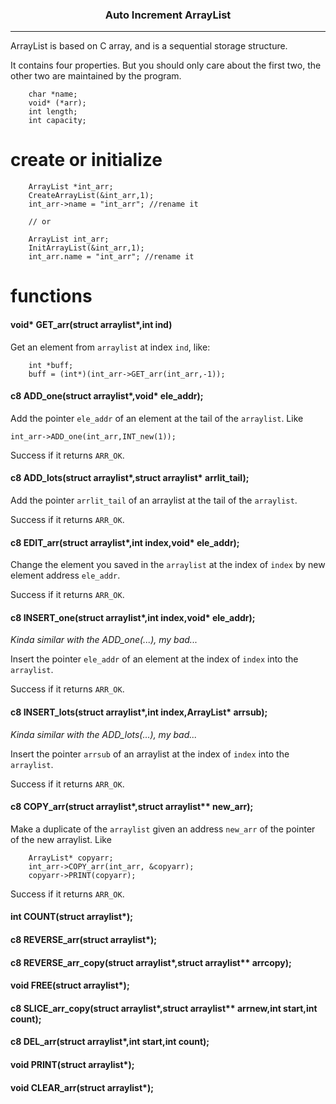<h3 align="center">Auto Increment ArrayList</h3>

---

<p align="left">ArrayList is based on C array, and is a sequential storage structure.</p>

It contains four properties. But you should only care about the first two, the other two are maintained by the program.
```clike
	char *name;
	void* (*arr);
	int length;
	int capacity;
```

# create or initialize
```clike
	ArrayList *int_arr;
    CreateArrayList(&int_arr,1);
    int_arr->name = "int_arr"; //rename it

    // or

    ArrayList int_arr;
    InitArrayList(&int_arr,1);
    int_arr.name = "int_arr"; //rename it
```

# functions

#### void* GET_arr(struct arraylist*,int ind)

Get an element from `arraylist` at index `ind`, like:
```clike
	int *buff;
    buff = (int*)(int_arr->GET_arr(int_arr,-1));
```

#### c8 ADD_one(struct arraylist*,void* ele_addr);

Add the pointer `ele_addr` of an element at the tail of the `arraylist`. Like
```clike
int_arr->ADD_one(int_arr,INT_new(1));
```

Success if it returns `ARR_OK`.

#### c8 ADD_lots(struct arraylist*,struct arraylist* arrlit_tail);

Add the pointer `arrlit_tail` of an arraylist at the tail of the `arraylist`.

Success if it returns `ARR_OK`.

#### c8 EDIT_arr(struct arraylist*,int index,void* ele_addr);

Change the element you saved in the `arraylist` at the index of `index` by new element address `ele_addr`.

Success if it returns `ARR_OK`.

#### c8 INSERT_one(struct arraylist*,int index,void* ele_addr);

*Kinda similar with the ADD_one(...), my bad...*

Insert the pointer `ele_addr` of an element at the index of `index` into the `arraylist`.

Success if it returns `ARR_OK`.

#### c8 INSERT_lots(struct arraylist*,int index,ArrayList* arrsub);

*Kinda similar with the ADD_lots(...), my bad...*

Insert the pointer `arrsub` of an arraylist at the index of `index` into the `arraylist`.

Success if it returns `ARR_OK`.

#### c8 COPY_arr(struct arraylist*,struct arraylist** new_arr);

Make a duplicate of the `arraylist` given an address `new_arr` of the pointer of the new arraylist. Like
```clike
	ArrayList* copyarr;
	int_arr->COPY_arr(int_arr, &copyarr);
	copyarr->PRINT(copyarr);
```

Success if it returns `ARR_OK`.

#### int COUNT(struct arraylist*);
#### c8 REVERSE_arr(struct arraylist*);
#### c8 REVERSE_arr_copy(struct arraylist*,struct arraylist** arrcopy);
#### void FREE(struct arraylist*);
#### c8 SLICE_arr_copy(struct arraylist*,struct arraylist** arrnew,int start,int count);
#### c8 DEL_arr(struct arraylist*,int start,int count);
#### void PRINT(struct arraylist*);
#### void CLEAR_arr(struct arraylist*);
